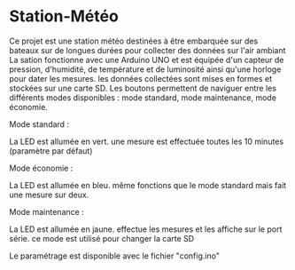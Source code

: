 # Station-Météo

Ce projet est une station météo destinées à être embarquée sur des bateaux sur de longues durées pour collecter des données sur l'air ambiant
La sation fonctionne avec une Arduino UNO et est équipée d'un capteur de pression, d'humidité, de température et de luminosité ainsi qu'une horloge pour dater les mesures.
les données collectées sont mises en formes et stockées sur une carte SD.
Les boutons permettent de naviguer entre les différents modes disponibles : mode standard, mode maintenance, mode économie.

Mode standard : 

La LED est allumée en vert. une mesure est effectuée toutes les 10 minutes (paramètre par défaut)

Mode économie : 

La LED est allumée en bleu. même fonctions que le mode standard mais fait une mesure sur deux.

Mode maintenance : 

La LED est allumée en jaune. effectue les mesures et les affiche sur le port série. ce mode est utilisé pour changer la carte SD


Le paramétrage est disponible avec le fichier "config.ino"

